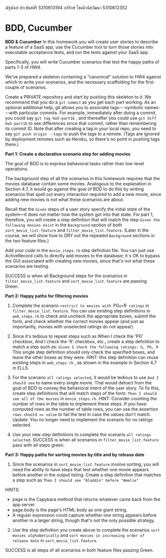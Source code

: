 
ณัฐนันท์ ประพันธ์ศิริ 5310613194
อภิรักษ์  โชคดีวนิชวัฒนา 5310612352



BDD, Cucumber
===

**BDD & Cucumber**
In this homework you will create user stories to describe a feature of a SaaS app, use the Cucumber tool to turn those stories into executable acceptance tests, and run the tests against your SaaS app.

Specifically, you will write Cucumber scenarios that test the happy paths of parts 1-3 of HW4.

We've prepared a skeleton containing a "canonical" solution to HW4 against which to write your scenarios, and the necessary scaffolding for the first couple of scenarios.

Create a PRIVATE repository and start by pushing this skeleton to it. We recommend that you do a `git commit` as you get each part working.  As an optional additional help, git allows you to associate tags---symbolic names---with particular commits.  For example, immediately after doing a commit, you could say `git tag hw5-part1b` , and thereafter you could use `git diff hw5-part1b` to see differences since that commit, rather than remembering its commit ID.  Note that after creating a tag in your local repo, you need to say `git push origin --tags` to push the tags to a remote.  (Tags are ignored by deployment remotes such as Heroku, so there's no point in pushing tags there.)

**Part 1: Create a declarative scenario step for adding movies**

The goal of BDD is to express behavioral tasks rather than low-level operations.

The background step of all the scenarios in this homework requires that the movies database contain some movies.  Analogous to the explanation in Section 4.7, it would go against the goal of BDD to do this by writing scenarios that spell out every interaction required to add a new movie, since adding new movies is not what these scenarios are about.

Recall that the `Given` steps of a user story specify the initial state of the system—it does not matter how the system got into that state.  For part 1, therefore, you will create a step definition that will match the step `Given the following movies exist` in the `Background` section of both `sort_movie_list.feature` and `filter_movie_list.feature`.  (Later in the course, we will show how to DRY out the repeated `Background` sections in the two feature files.)

Add your code in the `movie_steps.rb` step definition file.  You can just use ActiveRecord calls to directly add movies to the database; it`s OK to bypass the GUI associated with creating new movies, since that's not what these scenarios are testing.

SUCCESS is when all Background steps for the scenarios in `filter_movie_list.feature` and `sort_movie_list.feature` are passing Green.

**Part 2: Happy paths for filtering movies**

1. Complete the scenario `restrict to movies with `PG` or `R` ratings` in `filter_movie_list.feature`. You can use existing step definitions in `web_steps.rb` to check and uncheck the appropriate boxes, submit the form, and check whether the correct movies appear (and just as importantly, movies with unselected ratings do not appear).

2. Since it's tedious to repeat steps such as When I check the 'PG' checkbox, And I check the 'R' checkbox, etc., create a step definition to match a step such as:
`Given I check the following ratings: G, PG, R`
This single step definition should only check the specified boxes, and leave the other boxes as they were. HINT: this step definition can reuse existing steps in  `web_steps.rb` , as shown in the example in Section 4.7 in ELLS.

3. For the scenario `all ratings selected`, it would be tedious to use `And I should see` to name every single movie. That would detract from the goal of BDD to convey the behavioral intent of the user story. To fix this, create step definitions that will match steps of the form: 
`Then I should see all of the movies` in `movie_steps.rb`. 
HINT: Consider counting the number of rows in the table to implement these steps. If you have computed rows as the number of table rows, you can use the assertion 
`rows.should == value`
to fail the test in case the values don't match.
Update: You no longer need to implement the scenario for no ratings selected.

4. Use your new step definitions to complete the scenario `all ratings selected`. SUCCESS is when all scenarios in `filter_movie_list.feature` pass with all steps green.

**Part 3: Happy paths for sorting movies by title and by release date**

1. Since the scenarios in `sort_movie_list.feature` involve sorting, you will need the ability to have steps that test whether one movie appears before another in the output listing. Create a step definition that matches a step such as 
`Then I should see "Aladdin" before "Amelie"`

  HINTS:
  * page is the Capybara method that returns whatever came back from the app server.
  * page.body is the page's HTML body as one giant string.
  * A regular expression could capture whether one string appears before another in a larger string, though that's not the only possible strategy.

2. Use the step definition you create above to complete the scenarios `sort movies alphabetically` and `sort movies in increasing order of release date` in `sort_movie_list.feature`.

SUCCESS is all steps of all scenarios in both feature files passing Green.

